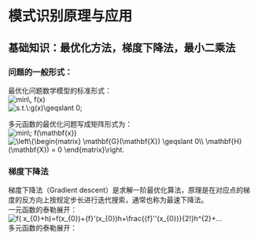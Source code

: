 # 模式识别原理与应用
## 基础知识：最优化方法，梯度下降法，最小二乘法

### 问题的一般形式：
最优化问题数学模型的标准形式：<br />
<img src="http://latex.codecogs.com/gif.latex?min\,&space;f(x)" title="min\, f(x)" /><br />
<img src="http://latex.codecogs.com/gif.latex?s.t.\:g(x)\geqslant&space;0;" title="s.t.\:g(x)\geqslant 0;" />

多元函数的最优化问题写成矩阵形式为：<br />
<img src="http://latex.codecogs.com/gif.latex?min\;&space;f(\mathbf{x})" title="min\; f(\mathbf{x})" /><br />
<img src="http://latex.codecogs.com/gif.latex?\left\{\begin{matrix}&space;\mathbf{G}(\mathbf{X})&space;\geqslant&space;0\\&space;\mathbf{H}(\mathbf{X})&space;=&space;0&space;\end{matrix}\right." title="\left\{\begin{matrix} \mathbf{G}(\mathbf{X}) \geqslant 0\\ \mathbf{H}(\mathbf{X}) = 0 \end{matrix}\right." />

### 梯度下降法
梯度下降法（Gradient descent）是求解一阶最优化算法，原理是在对应点的梯度的反方向上按规定步长进行迭代搜索，通常也称为最速下降法。<br />
一元函数的泰勒展开：<img src="http://latex.codecogs.com/gif.latex?f(&space;x_{0}&plus;h)=f(x_{0})&plus;{f}'(x_{0})h&plus;\frac{{f}''(x_{0})}{2!}h^{2}&plus;..." title="f( x_{0}+h)=f(x_{0})+{f}'(x_{0})h+\frac{{f}''(x_{0})}{2!}h^{2}+..." /><br />
多元函数的泰勒展开：
